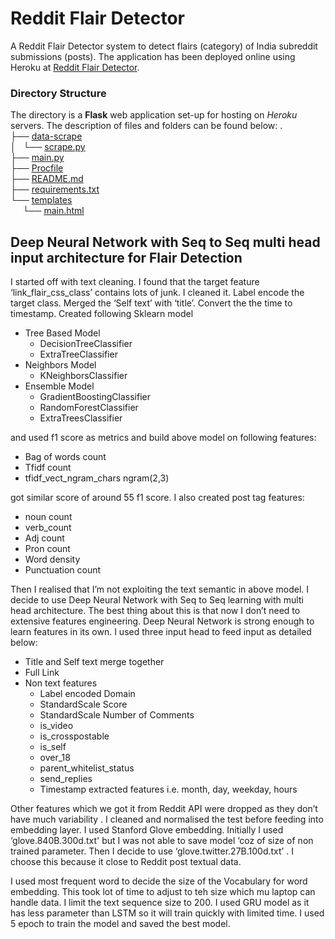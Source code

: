 # Reddit Flair Detector

A Reddit Flair Detector system to detect flairs (category) of India subreddit submissions (posts). The application has been deployed online using Heroku at [Reddit Flair Detector](https://reddit-flair-predictor.herokuapp.com).

### Directory Structure

The directory is a **Flask** web application set-up for hosting on *Heroku* servers. The description of files and folders can be found below:
.  
├── [data-scrape](https://github.com/raghav0307/reddit_flair_detector/tree/master/data-scrape)  
│   └── [scrape.py](https://github.com/raghav0307/reddit_flair_detector/blob/master/data-scrape/scrape.py)  
├── [main.py](https://github.com/raghav0307/reddit_flair_detector/tree/master/main.py)  
├── [Procfile](https://github.com/raghav0307/reddit_flair_detector/tree/master/Procfile)  
├── [README.md](https://github.com/raghav0307/reddit_flair_detector/tree/master/README.md)  
├── [requirements.txt](https://github.com/raghav0307/reddit_flair_detector/tree/master/requirements.txt)  
└── [templates](https://github.com/raghav0307/reddit_flair_detector/tree/master/templates)  
&nbsp; &nbsp; &nbsp;└── [main.html](https://github.com/raghav0307/reddit_flair_detector/blob/master/templates/main.html)  


## Deep Neural Network with Seq to Seq multi head input architecture for Flair Detection

I started off with text cleaning. I found that the target feature ‘link_flair_css_class’ contains lots of junk. I
cleaned it. Label encode the target class. Merged the ‘Self text’ with ‘title’. Convert the the time to
timestamp. Created following Sklearn model
* Tree Based Model
	* DecisionTreeClassifier
	* ExtraTreeClassifier
* Neighbors Model
	* KNeighborsClassifier
* Ensemble Model
	* GradientBoostingClassifier
	* RandomForestClassifier
	* ExtraTreesClassifier

and used f1 score as metrics and build above model on following features:
* Bag of words count
* Tfidf count
* tfidf_vect_ngram_chars ngram(2,3)

got similar score of around 55 f1 score. I also created post tag features:
* noun count
* verb_count
* Adj count
* Pron count
* Word density
* Punctuation count

Then I realised that I’m not exploiting the text semantic in above model. I decide to use Deep Neural
Network with Seq to Seq learning with multi head architecture. The best thing about this is that now I
don’t need to extensive features engineering. Deep Neural Network is strong enough to learn features in
its own.
I used three input head to feed input as detailed below:
* Title and Self text merge together
* Full Link
* Non text features
	* Label encoded Domain
	* StandardScale Score
	* StandardScale Number of Comments
	* is_video
	* is_crosspostable
	* is_self
	* over_18
	* parent_whitelist_status
	* send_replies
	* Timestamp extracted features i.e. month, day, weekday, hours

Other features which we got it from Reddit API were dropped as they don’t have much variability .
I cleaned and normalised the test before feeding into embedding layer.
I used Stanford Glove embedding. Initially I used ‘glove.840B.300d.txt&#39; but I was not able to save model
‘coz of size of non trained parameter. Then I decide to use ‘glove.twitter.27B.100d.txt’ . I choose this
because it close to Reddit post textual data.

I used most frequent word to decide the size of the Vocabulary for word embedding. This took lot of time
to adjust to teh size which mu laptop can handle data.
I limit the text sequence size to 200.
I used GRU model as it has less parameter than LSTM so it will train quickly with limited time. I used 5
epoch to train the model and saved the best model.


